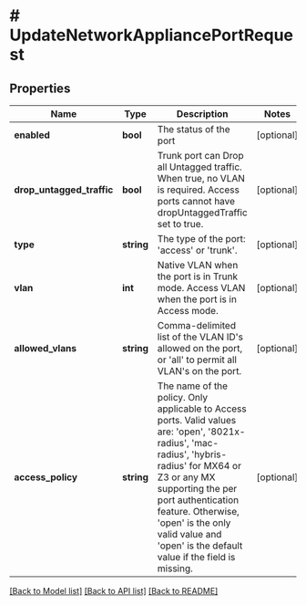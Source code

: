 # # UpdateNetworkAppliancePortRequest

## Properties

Name | Type | Description | Notes
------------ | ------------- | ------------- | -------------
**enabled** | **bool** | The status of the port | [optional]
**drop_untagged_traffic** | **bool** | Trunk port can Drop all Untagged traffic. When true, no VLAN is required. Access ports cannot have dropUntaggedTraffic set to true. | [optional]
**type** | **string** | The type of the port: &#39;access&#39; or &#39;trunk&#39;. | [optional]
**vlan** | **int** | Native VLAN when the port is in Trunk mode. Access VLAN when the port is in Access mode. | [optional]
**allowed_vlans** | **string** | Comma-delimited list of the VLAN ID&#39;s allowed on the port, or &#39;all&#39; to permit all VLAN&#39;s on the port. | [optional]
**access_policy** | **string** | The name of the policy. Only applicable to Access ports. Valid values are: &#39;open&#39;, &#39;8021x-radius&#39;, &#39;mac-radius&#39;, &#39;hybris-radius&#39; for MX64 or Z3 or any MX supporting the per port authentication feature. Otherwise, &#39;open&#39; is the only valid value and &#39;open&#39; is the default value if the field is missing. | [optional]

[[Back to Model list]](../../README.md#models) [[Back to API list]](../../README.md#endpoints) [[Back to README]](../../README.md)
